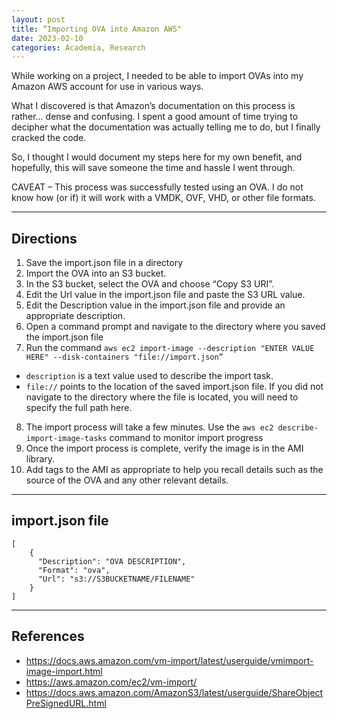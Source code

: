```yaml
---
layout: post
title: “Importing OVA into Amazon AWS"
date: 2023-02-10
categories: Academia, Research
---
```


While working on a project, I needed to be able to import OVAs into my Amazon AWS account for use in various ways.

What I discovered is that Amazon’s documentation on this process is rather… dense and confusing. I spent a good amount of time trying to decipher what the documentation was actually telling me to do, but I finally cracked the code.

So, I thought I would document my steps here for my own benefit, and hopefully, this will save someone the time and hassle I went through.

CAVEAT – This process was successfully tested using an OVA. I do not know how (or if) it will work with a VMDK, OVF, VHD, or other file formats.

---

## Directions

1. Save the import.json file in a directory
2. Import the OVA into an S3 bucket.
3. In the S3 bucket, select the OVA and choose “Copy S3 URI”.
4. Edit the Url value in the import.json file and paste the S3 URL value.
5. Edit the Description value in the import.json file and provide an appropriate description.
6. Open a command prompt and navigate to the directory where you saved the import.json file
7. Run the command `aws ec2 import-image --description "ENTER VALUE HERE" --disk-containers "file://import.json”`
- `description` is a text value used to describe the import task.
- `file://` points to the location of the saved import.json file. If you did not navigate to the directory where the file is located, you will need to specify the full path here.
8. The import process will take a few minutes. Use the `aws ec2 describe-import-image-tasks` command to monitor import progress
9. Once the import process is complete, verify the image is in the AMI library.
10. Add tags to the AMI as appropriate to help you recall details such as the source of the OVA and any other relevant details.

---

## import.json file

~~~
[
    {
      "Description": "OVA DESCRIPTION",
      "Format": "ova",
      "Url": "s3://S3BUCKETNAME/FILENAME"
    }
]

~~~

---

## References

- <https://docs.aws.amazon.com/vm-import/latest/userguide/vmimport-image-import.html>
- <https://aws.amazon.com/ec2/vm-import/>
- <https://docs.aws.amazon.com/AmazonS3/latest/userguide/ShareObjectPreSignedURL.html>
